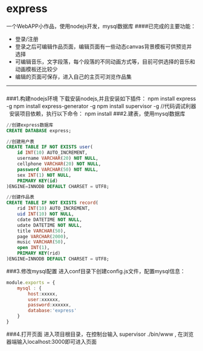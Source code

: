 # express
一个WebAPP小作品，使用nodejs开发，mysql数据库
####已完成的主要功能：
- 登录/注册
- 登录之后可编辑作品页面，编辑页面有一些动态canvas背景模板可供预览并选择
- 可编辑音乐，文字段落，每个段落的不同动画方式等，目前可供选择的音乐和动画模板还比较少
- 编辑的页面可保存，进入自己的主页可浏览作品集

***
###
###1.构建nodejs环境
    下载安装nodejs,并且安装如下插件：
    npm install express -g
    npm install express-generator -g
    npm install supervisor -g  //代码调试利器
    安装项目依赖，执行以下命令：
    npm install
###2.建表，使用mysql数据库
```SQL
//创建express数据库
CREATE DATABASE express;

//创建用户表
CREATE TABLE IF NOT EXISTS user(
	id INT(10) AUTO_INCREMENT,
	username VARCHAR(20) NOT NULL,
	cellphone VARCHAR(20) NOT NULL,
	password VARCHAR(50) NOT NULL,
	sex INT(1) NOT NULL,
	PRIMARY KEY(id)
)ENGINE=INNODB DEFAULT CHARSET = UTF8;

//创建作品表
CREATE TABLE IF NOT EXISTS record(
	rid INT(10) AUTO_INCREMENT,
	uid INT(10) NOT NULL,
	cdate DATETIME NOT NULL,
	udate DATETIME NOT NULL,
	title VARCHAR(50),
	page VARCHAR(2000),
	music VARCHAR(50),
	open INT(1),
	PRIMARY KEY(rid)
)ENGINE=INNODB DEFAULT CHARSET = UTF8;
```
###3.修改mysql配置
进入conf目录下创建config.js文件，配置mysql信息：
```javascript
module.exports = {
	mysql : {
		host:xxxxx,
		user:xxxxxx,
		password:xxxxxx,
		database:'express'
	}
}
```
###4.打开页面
	进入项目根目录，在控制台输入 supervisor ./bin/www , 在浏览器端输入localhost:3000即可进入页面
